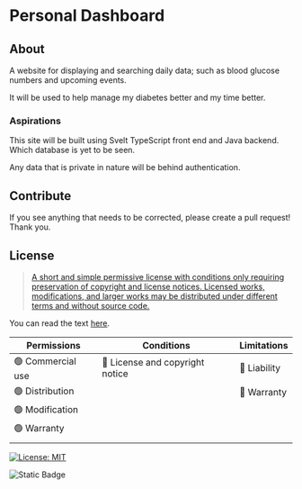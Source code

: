 # Personal Dashboard

## About

<!-- TODO: come back to this section to refine in. -->

A website for displaying and searching daily data; such as blood glucose numbers and upcoming events.

It will be used to help manage my diabetes better and my time better.

<!-- ### Notable Features

TODO: come back to this section to add notable features.

Notable features of this site are: -->

### Aspirations

This site will be built using Svelt TypeScript front end and Java backend. Which database is yet to be seen.

Any data that is private in nature will be behind authentication.

## Contribute

If you see anything that needs to be corrected, please create a pull request! Thank you.

## License

> [A short and simple permissive license with conditions only requiring preservation of copyright and license notices. Licensed works, modifications, and larger works may be distributed under different terms and without source code.](https://choosealicense.com/licenses/mit/)

You can read the text [here](./LICENSE.txt).

| Permissions       | Conditions                      | Limitations  |
| ----------------- | ------------------------------- | ------------ |
| 🟢 Commercial use | 🔵 License and copyright notice | 🔴 Liability |
| 🟢 Distribution   |                                 | 🔴 Warranty  |
| 🟢 Modification   |                                 |              |
| 🟢 Warranty       |                                 |              |
|                   |                                 |              |

[![License: MIT](https://img.shields.io/badge/License-MIT-yellow.svg)](https://opensource.org/licenses/MIT)

![Static Badge](https://img.shields.io/badge/Last_Updated-2024_Feb_19-gold)
